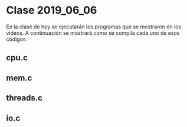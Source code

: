 # Clase 2019_06_06

En la clase de hoy se ejecutarán los programas que se mostraron en los 
videos. A continuación se mostrará como se compila cada uno de esos 
códigos.

## cpu.c

## mem.c

## threads.c

## io.c

